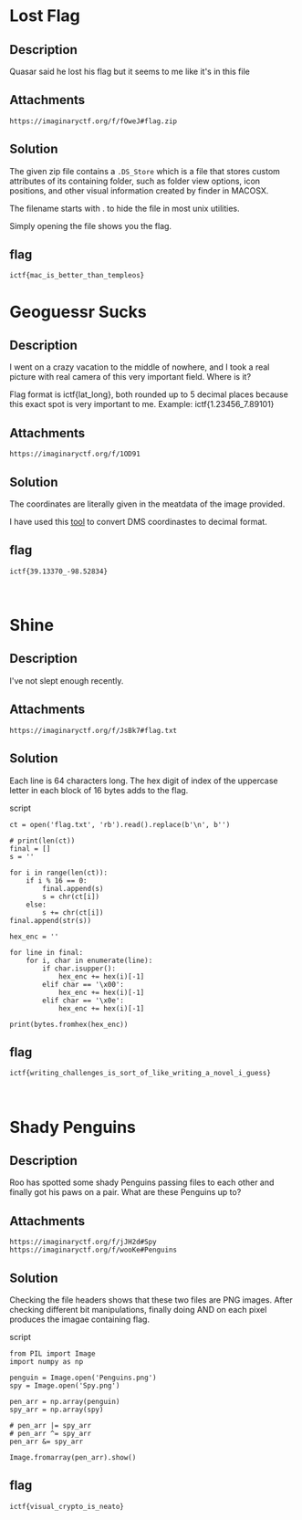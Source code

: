 
# Lost Flag

## Description

Quasar said he lost his flag but it seems to me like it's in this file

## Attachments

`https://imaginaryctf.org/f/fOweJ#flag.zip`

## Solution

The given zip file contains a `.DS_Store` which is a file that stores custom attributes of its containing folder, such as folder view options, icon positions, and other visual information created by finder in MACOSX.

The filename starts with . to hide the file in most unix utilities.

Simply opening the file shows you the flag.

## flag

`ictf{mac_is_better_than_templeos}`


# Geoguessr Sucks

## Description

I went on a crazy vacation to the middle of nowhere, and I took a real picture with real camera of this very important field. Where is it?

Flag format is ictf{lat_long}, both rounded up to 5 decimal places because this exact spot is very important to me. Example: ictf{1.23456_7.89101}

## Attachments

`https://imaginaryctf.org/f/1OD91`

## Solution 

The coordinates are literally given in the meatdata of the image provided.

I have used this [tool](https://www.latlong.net/degrees-minutes-seconds-to-decimal-degrees) to convert DMS coordinastes to decimal format.

## flag

`ictf{39.13370_-98.52834}`

<br>

# Shine

## Description

I've not slept enough recently.

## Attachments

`https://imaginaryctf.org/f/JsBk7#flag.txt`

## Solution

Each line is 64 characters long. The hex digit of index of the uppercase letter in each block of 16 bytes adds to the flag.

script

```
ct = open('flag.txt', 'rb').read().replace(b'\n', b'')

# print(len(ct))
final = []
s = ''

for i in range(len(ct)):
    if i % 16 == 0:
        final.append(s)
        s = chr(ct[i])
    else:
        s += chr(ct[i])
final.append(str(s))

hex_enc = ''

for line in final:
    for i, char in enumerate(line):
        if char.isupper():
            hex_enc += hex(i)[-1]
        elif char == '\x00':
            hex_enc += hex(i)[-1]
        elif char == '\x0e':
            hex_enc += hex(i)[-1]

print(bytes.fromhex(hex_enc))
```

## flag

`ictf{writing_challenges_is_sort_of_like_writing_a_novel_i_guess}`

<br>

# Shady Penguins

## Description
Roo has spotted some shady Penguins passing files to each other and finally got his paws on a pair. What are these Penguins up to?

## Attachments
`https://imaginaryctf.org/f/jJH2d#Spy`
`https://imaginaryctf.org/f/wooKe#Penguins`

## Solution

Checking the file headers shows that these two files are PNG images.
After checking different bit manipulations, finally doing AND on each pixel produces the imagae containing flag.

script

```
from PIL import Image
import numpy as np

penguin = Image.open('Penguins.png')
spy = Image.open('Spy.png')

pen_arr = np.array(penguin)
spy_arr = np.array(spy)

# pen_arr |= spy_arr
# pen_arr ^= spy_arr
pen_arr &= spy_arr

Image.fromarray(pen_arr).show()
```

## flag

`ictf{visual_crypto_is_neato}`

<br>




